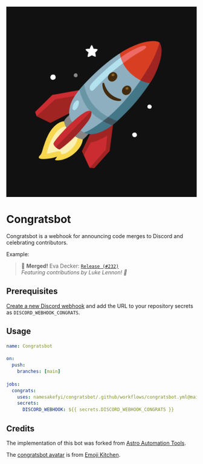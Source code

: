 ![Congratsbot](/assets/congratsbot-avatar.png)

# Congratsbot

Congratsbot is a webhook for announcing code merges to Discord and celebrating contributors. 

Example:

> 🎊 **Merged!** Eva Decker: [`Release (#232)`](#)  
> _Featuring contributions by Luke Lennon! 🌟_

## Prerequisites

[Create a new Discord webhook](https://support.discord.com/hc/en-us/articles/228383668-Intro-to-Webhooks) and add the URL to your repository secrets as `DISCORD_WEBHOOK_CONGRATS`.

## Usage

```yml
name: Congratsbot

on:
  push:
    branches: [main]

jobs:
  congrats:
    uses: namesakefyi/congratsbot/.github/workflows/congratsbot.yml@main
    secrets:
      DISCORD_WEBHOOK: ${{ secrets.DISCORD_WEBHOOK_CONGRATS }}
```

## Credits

The implementation of this bot was forked from [Astro Automation Tools](https://github.com/withastro/automation).

The [congratsbot avatar](/assets/congratsbot-avatar.png) is from [Emoji Kitchen](https://emoji.supply/kitchen/?%F0%9F%9A%80+%F0%9F%99%82=8x1l3a).